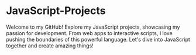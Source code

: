 # JavaScript-Projects
Welcome to my GitHub! Explore my JavaScript projects, showcasing my passion for development. From web apps to interactive scripts, I love pushing the boundaries of this powerful language. Let's dive into JavaScript together and create amazing things!
